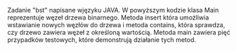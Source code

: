 Zadanie "bst" napisane wjęzyku JAVA.
W powyższym kodzie klasa Main reprezentuje węzeł drzewa binarnego. 
Metoda insert która umożliwia wstawianie nowych węzłów do 
drzewa i metoda contains, która sprawdza, czy drzewo zawiera węzeł z określoną wartością. 
Metoda main zawiera pięć przypadków testowych, które demonstrują działanie tych metod.

